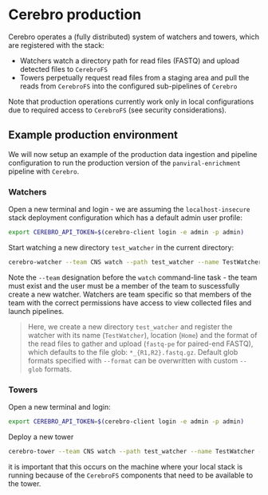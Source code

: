 # Cerebro production 

Cerebro operates a (fully distributed) system of watchers and towers, which are registered with the stack:

* Watchers watch a directory path for read files (FASTQ) and upload detected files to `CerebroFS`
* Towers perpetually request read files from a staging area and pull the reads from `CerebroFS` into the configured sub-pipelines of `Cerebro`

Note that production operations currently work only in local configurations due to required access to `CerebroFS` (see security considerations).

## Example production environment

We will now setup an example of the production data ingestion and pipeline configuration to run the production version of the `panviral-enrichment` pipeline with `Cerebro`.

### Watchers

Open a new terminal and login - we are assuming the `localhost-insecure` stack deployment configuration which has a default admin user profile:

```bash
export CEREBRO_API_TOKEN=$(cerebro-client login -e admin -p admin)
```

Start watching a new directory `test_watcher` in the current directory:

```bash
cerebro-watcher --team CNS watch --path test_watcher --name TestWatcher --location Home --format fastq-pe
```

Note the `--team` designation before the `watch` command-line task - the team must exist and the user must be a member of the team to suscessfully create a new watcher. Watchers are team specific so that members of the team with the correct permissions have access to view collected files and launch pipelines.

> Here, we create a new directory `test_watcher` and register the watcher with its name (`TestWatcher`), location (`Home`) and the format of the read files to gather and upload (`fastq-pe` for paired-end FASTQ), which defaults to the file glob: `*_{R1,R2}.fastq.gz`. Default glob formats specified with `--format` can be overwritten with custom `--glob` formats.

### Towers


Open a new terminal and login:


```bash
export CEREBRO_API_TOKEN=$(cerebro-client login -e admin -p admin)
```

Deploy a new tower

```bash
cerebro-tower --team CNS watch --path test_watcher --name TestWatcher --location Home --format fastq-pe
```

it is important that this occurs on the machine where your local stack is running because of the `CerebroFS` components that need to be available to the tower.
